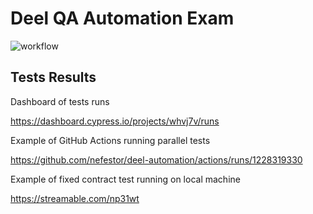 # Deel QA Automation Exam

![workflow](https://github.com/nefestor/deel-automation/actions/workflows/main.yml/badge.svg)

## Tests Results

Dashboard of tests runs

https://dashboard.cypress.io/projects/whvj7v/runs

Example of GitHub Actions running parallel tests

https://github.com/nefestor/deel-automation/actions/runs/1228319330

Example of fixed contract test running on local machine

https://streamable.com/np31wt
